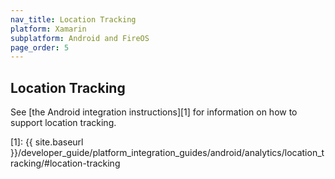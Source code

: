 ```yaml
---
nav_title: Location Tracking
platform: Xamarin
subplatform: Android and FireOS
page_order: 5
---
```

## Location Tracking

See [the Android integration instructions][1] for information on how to support location tracking.

[1]: {{ site.baseurl }}/developer_guide/platform_integration_guides/android/analytics/location_tracking/#location-tracking
